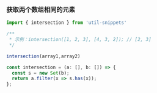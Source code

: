 ### 获取两个数组相同的元素


<template>
    <b>使用</b>
</template>

```ts
import { intersection } from 'util-snippets'

/**
 * 示例：intersection([1, 2, 3], [4, 3, 2]); // [2, 3]
 */

intersection(array1,array2)
```

<template>
    <b>代码</b>
</template>

```ts
const intersection = (a: [], b: []) => {
  const s = new Set(b);
  return a.filter(x => s.has(x));
};
```


<style>
    b {
        color: #3eaf7c;
    }
</style>

